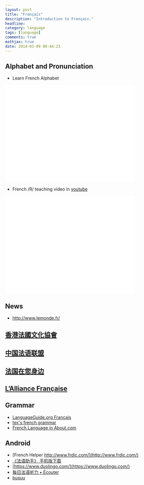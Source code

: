 ```yaml
---
layout: post
title: "Français"
description: "Introduction to Français."
headline: 
category: language
tags: [language]
comments: true
mathjax: true
date: 2014-03-09 08:44:23
---
```


Alphabet and Pronunciation
--------

<!--more-->

+ Learn French Alphabet

<iframe width="420" height="315" src="//www.youtube.com/embed/GX--39lmGjU?rel=0" frameborder="0" allowfullscreen></iframe>

+ French /R/ teaching video in [youtube](https://www.youtube.com/watch?v=oZ3jeAU3VDk)

<iframe width="420" height="315" src="//www.youtube.com/embed/oZ3jeAU3VDk?rel=0" frameborder="0" allowfullscreen></iframe>

News
----------------

+ http://www.lemonde.fr/

[香港法國文化協會](http://www.alliancefrancaise.org.hk/zh-hant/content/%E9%A6%99%E6%B8%AF%E6%B3%95%E5%9C%8B%E6%96%87%E5%8C%96%E5%8D%94%E6%9C%83)
----------------------------------------------------------------------------------------------------------------------------------------

[中国法语联盟](http://www.afchine.org/?lang=zh)
-----------------------------------------


[法国在您身边](http://www.ambafrance-cn.org/accueil.html?lang=frhttp://www.ambafrance-cn.org/accueil.html?lang=fr)
------------------------------------------------------------------------------------------------------------

[L’Alliance Française](http://www.alliancefrancaise.org/)
---------------------------------------------------------

Grammar
-------

+ [LanguageGuide.org Francais](http://www.languageguide.org/french/grammar/)
+ [tex's french grammar](http://www.laits.utexas.edu/tex/)
+ [French Language in About.com](http://french.about.com/od/grammar/)

Android
-------

+ [French Helper http://www.frdic.com/](http://www.frdic.com/)
+ [《法语助手》 手机版下载](http://soft.frdic.com/Product/download.aspx#mobile)
+ [https://www.duolingo.com/](https://www.duolingo.com/)
+ [每日法语听力 • Écouter](http://www.frdic.com/ting)
+ [busuu](http://www.busuu.com/)
